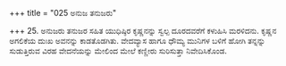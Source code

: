 +++
title = "025 ಅನುಜ ತನುಜರು"

+++
25. ಅನುಜರು ತನುಜರ ಸಹಿತ ಯುಧಿಷ್ಠಿರ ಕೃಷ್ಣನನ್ನು ಸ್ವಲ್ಪ ದೂರದವರೆಗೆ ಕಳುಹಿಸಿ ಮರಳಿದನು. ಕೃಷ್ಣನ ಅಗಲಿಕೆಯ ದುಃಖ ಅವನನ್ನು ಕಾಡತೊಡಗಿತು. ವೇದವ್ಯಾಸ ಹಾಗೂ ಧೌಮ್ಯ ಮುನಿಗಳ ಬಳಿಗೆ ಹೋಗಿ ತನ್ನನ್ನು ಸುಡುತ್ತಿರುವ ವಿರಹ ವೇದನೆಯನ್ನು ಮೇಲಿಂದ ಮೇಲೆ ಕಣ್ಣೀರು ಸುರಿಸುತ್ತಾ ನಿವೇದಿಸಿಕೊಂಡ.